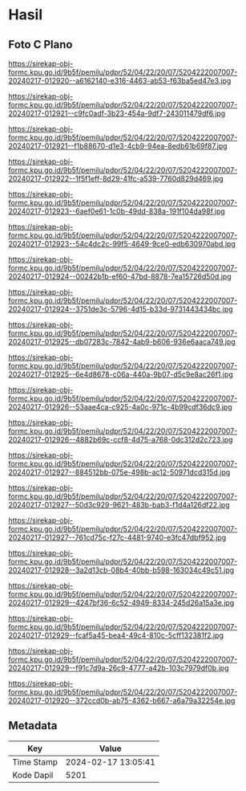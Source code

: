 # Hasil

## Foto C Plano

https://sirekap-obj-formc.kpu.go.id/9b5f/pemilu/pdpr/52/04/22/20/07/5204222007007-20240217-012920--a6162140-e316-4463-ab53-f63ba5ed47e3.jpg

https://sirekap-obj-formc.kpu.go.id/9b5f/pemilu/pdpr/52/04/22/20/07/5204222007007-20240217-012921--c9fc0adf-3b23-454a-9df7-243011479df6.jpg

https://sirekap-obj-formc.kpu.go.id/9b5f/pemilu/pdpr/52/04/22/20/07/5204222007007-20240217-012921--f1b88670-d1e3-4cb9-94ea-8edb61b69f87.jpg

https://sirekap-obj-formc.kpu.go.id/9b5f/pemilu/pdpr/52/04/22/20/07/5204222007007-20240217-012922--1f5f1eff-8d29-41fc-a539-7760d829d469.jpg

https://sirekap-obj-formc.kpu.go.id/9b5f/pemilu/pdpr/52/04/22/20/07/5204222007007-20240217-012923--6aef0e61-1c0b-49dd-838a-191f104da98f.jpg

https://sirekap-obj-formc.kpu.go.id/9b5f/pemilu/pdpr/52/04/22/20/07/5204222007007-20240217-012923--54c4dc2c-99f5-4649-9ce0-edb630970abd.jpg

https://sirekap-obj-formc.kpu.go.id/9b5f/pemilu/pdpr/52/04/22/20/07/5204222007007-20240217-012924--00242b1b-ef60-47bd-8878-7ea15726d50d.jpg

https://sirekap-obj-formc.kpu.go.id/9b5f/pemilu/pdpr/52/04/22/20/07/5204222007007-20240217-012924--3751de3c-5796-4d15-b33d-9731443434bc.jpg

https://sirekap-obj-formc.kpu.go.id/9b5f/pemilu/pdpr/52/04/22/20/07/5204222007007-20240217-012925--db07283c-7842-4ab9-b606-936e6aaca749.jpg

https://sirekap-obj-formc.kpu.go.id/9b5f/pemilu/pdpr/52/04/22/20/07/5204222007007-20240217-012925--6e4d8678-c06a-440a-9b07-d5c9e8ac26f1.jpg

https://sirekap-obj-formc.kpu.go.id/9b5f/pemilu/pdpr/52/04/22/20/07/5204222007007-20240217-012926--53aae4ca-c925-4a0c-971c-4b99cdf36dc9.jpg

https://sirekap-obj-formc.kpu.go.id/9b5f/pemilu/pdpr/52/04/22/20/07/5204222007007-20240217-012926--4882b69c-ccf8-4d75-a768-0dc312d2c723.jpg

https://sirekap-obj-formc.kpu.go.id/9b5f/pemilu/pdpr/52/04/22/20/07/5204222007007-20240217-012927--884512bb-075e-498b-ac12-50971dcd315d.jpg

https://sirekap-obj-formc.kpu.go.id/9b5f/pemilu/pdpr/52/04/22/20/07/5204222007007-20240217-012927--50d3c929-9621-483b-bab3-f1d4a126df22.jpg

https://sirekap-obj-formc.kpu.go.id/9b5f/pemilu/pdpr/52/04/22/20/07/5204222007007-20240217-012927--761cd75c-f27c-4481-9740-e3fc47dbf952.jpg

https://sirekap-obj-formc.kpu.go.id/9b5f/pemilu/pdpr/52/04/22/20/07/5204222007007-20240217-012928--3a2d13cb-08b4-40bb-b598-163034c49c51.jpg

https://sirekap-obj-formc.kpu.go.id/9b5f/pemilu/pdpr/52/04/22/20/07/5204222007007-20240217-012929--4247bf36-6c52-4949-8334-245d26a15a3e.jpg

https://sirekap-obj-formc.kpu.go.id/9b5f/pemilu/pdpr/52/04/22/20/07/5204222007007-20240217-012929--fcaf5a45-bea4-49c4-810c-5cff132381f2.jpg

https://sirekap-obj-formc.kpu.go.id/9b5f/pemilu/pdpr/52/04/22/20/07/5204222007007-20240217-012929--f91c7d9a-26c9-4777-a42b-103c7979df0b.jpg

https://sirekap-obj-formc.kpu.go.id/9b5f/pemilu/pdpr/52/04/22/20/07/5204222007007-20240217-012920--372ccd0b-ab75-4362-b667-a6a79a32254e.jpg


## Metadata

| Key        | Value               |
| ---------- | ------------------- |
| Time Stamp | 2024-02-17 13:05:41 |
| Kode Dapil | 5201                |



